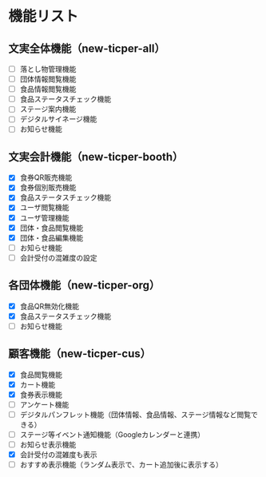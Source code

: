 # 機能リスト
## 文実全体機能（new-ticper-all）
- [ ] 落とし物管理機能
- [ ] 団体情報閲覧機能
- [ ] 食品情報閲覧機能
- [ ] 食品ステータスチェック機能
- [ ] ステージ案内機能
- [ ] デジタルサイネージ機能
- [ ] お知らせ機能

## 文実会計機能（new-ticper-booth）
- [x] 食券QR販売機能
- [x] 食券個別販売機能
- [x] 食品ステータスチェック機能
- [x] ユーザ閲覧機能
- [x] ユーザ管理機能
- [x] 団体・食品閲覧機能
- [x] 団体・食品編集機能
- [ ] お知らせ機能
- [ ] 会計受付の混雑度の設定

## 各団体機能（new-ticper-org）
- [x] 食品QR無効化機能
- [x] 食品ステータスチェック機能
- [ ] お知らせ機能

## 顧客機能（new-ticper-cus）
- [x] 食品閲覧機能
- [x] カート機能
- [x] 食券表示機能
- [ ] アンケート機能
- [ ] デジタルパンフレット機能（団体情報、食品情報、ステージ情報など閲覧できる）
- [ ] ステージ等イベント通知機能（Googleカレンダーと連携）
- [ ] お知らせ表示機能
- [x] 会計受付の混雑度も表示
- [ ] おすすめ表示機能（ランダム表示で、カート追加後に表示する）
